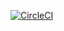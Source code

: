 [![CircleCI](https://circleci.com/gh/ansible-playbooks-mamono210/system/tree/main.svg?style=svg)](https://circleci.com/gh/ansible-playbooks-mamono210/system/tree/main)
